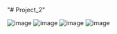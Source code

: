 "# Project_2" 

![image](https://github.com/haninnisfree/Project_2/assets/144647781/c4d36f76-c716-4e5b-ba32-0632cd7a02c7)
![image](https://github.com/haninnisfree/Project_2/assets/144647781/a6851a11-9f2e-4884-9b1c-9af5e8fe093e)
![image](https://github.com/haninnisfree/Project_2/assets/144647781/b2c56915-5a26-46f3-9043-1c61d7a249c0)
![image](https://github.com/haninnisfree/Project_2/assets/144647781/ea9ea9f3-66c4-456e-8deb-4295b589bbd1)
